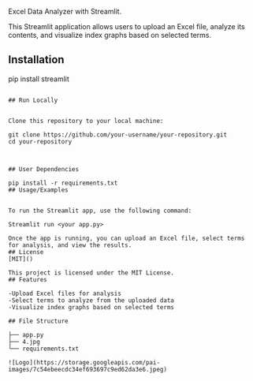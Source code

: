 Excel Data Analyzer with Streamlit.

This Streamlit application allows users to upload an Excel file, analyze its contents, and visualize index graphs based on selected terms.
## Installation

pip install streamlit

```
    
## Run Locally


Clone this repository to your local machine:

git clone https://github.com/your-username/your-repository.git
cd your-repository



## User Dependencies

pip install -r requirements.txt
## Usage/Examples


To run the Streamlit app, use the following command:

Streamlit run <your app.py>

Once the app is running, you can upload an Excel file, select terms for analysis, and view the results.
## License
[MIT]()

This project is licensed under the MIT License.
## Features

-Upload Excel files for analysis
-Select terms to analyze from the uploaded data
-Visualize index graphs based on selected terms

## File Structure

├── app.py
├── 4.jpg
└── requirements.txt

![Logo](https://storage.googleapis.com/pai-images/7c54ebeecdc34ef693697c9ed62da3e6.jpeg)

